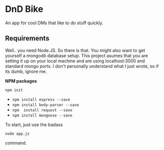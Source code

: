 # DnD Bike
An app for cool DMs that like to do stuff quickly.

## Requirements

Well.. you need Node.JS. So there is that.
You might also want to get yourself a mongodb database setup. This project asumes that you are setting it up on your local machine and are using localhost:3000 and standard mongo ports. I don't personally understand what I just wrote, so if its dumb, ignore me. 


**NPM packages**

    npm init

 - `npm install express --save`
 - `npm install body-parser --save`
 - `npm  install request --save`
 - `npm install mongoose --save`

To start, just use the badass 

    node app.js

command.
